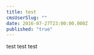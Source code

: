```yaml
---
title: test
cmsUserSlug: ""
date: 2016-07-27T23:00:00.000Z
published: "true"
---
```


test test test